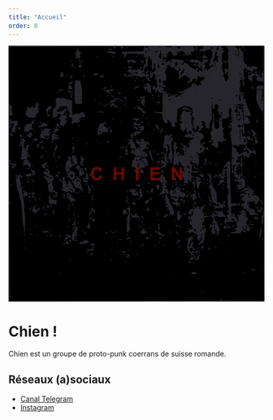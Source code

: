 ```yaml
---
title: "Accueil"
order: 0
---
```

![Chien une sorte de proto-punk cohérent](images/chien.png)

# Chien !
Chien est un groupe de proto-punk coerrans de suisse romande.

## Réseaux (a)sociaux
* [Canal Telegram](https://t.me/+8ba_JnCbH3hjMDM8)
* [Instagram](https://www.instagram.com/protochien/) 